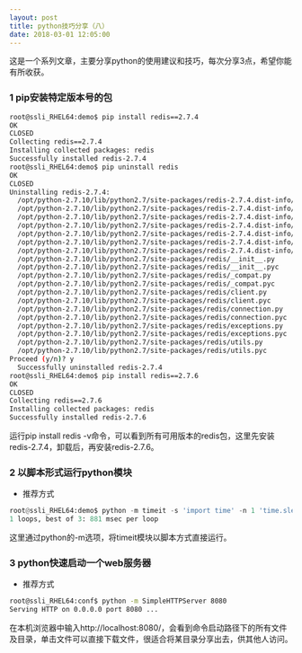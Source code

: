 ```yaml
---
layout: post
title: python技巧分享（八）
date: 2018-03-01 12:05:00
---
```


这是一个系列文章，主要分享python的使用建议和技巧，每次分享3点，希望你能有所收获。

### 1 pip安装特定版本号的包

```bash
root@ssli_RHEL64:demo$ pip install redis==2.7.4
OK
CLOSED
Collecting redis==2.7.4
Installing collected packages: redis
Successfully installed redis-2.7.4
root@ssli_RHEL64:demo$ pip uninstall redis
OK
CLOSED
Uninstalling redis-2.7.4:
  /opt/python-2.7.10/lib/python2.7/site-packages/redis-2.7.4.dist-info/DESCRIPTION.rst
  /opt/python-2.7.10/lib/python2.7/site-packages/redis-2.7.4.dist-info/INSTALLER
  /opt/python-2.7.10/lib/python2.7/site-packages/redis-2.7.4.dist-info/METADATA
  /opt/python-2.7.10/lib/python2.7/site-packages/redis-2.7.4.dist-info/RECORD
  /opt/python-2.7.10/lib/python2.7/site-packages/redis-2.7.4.dist-info/WHEEL
  /opt/python-2.7.10/lib/python2.7/site-packages/redis-2.7.4.dist-info/metadata.json
  /opt/python-2.7.10/lib/python2.7/site-packages/redis-2.7.4.dist-info/top_level.txt
  /opt/python-2.7.10/lib/python2.7/site-packages/redis/__init__.py
  /opt/python-2.7.10/lib/python2.7/site-packages/redis/__init__.pyc
  /opt/python-2.7.10/lib/python2.7/site-packages/redis/_compat.py
  /opt/python-2.7.10/lib/python2.7/site-packages/redis/_compat.pyc
  /opt/python-2.7.10/lib/python2.7/site-packages/redis/client.py
  /opt/python-2.7.10/lib/python2.7/site-packages/redis/client.pyc
  /opt/python-2.7.10/lib/python2.7/site-packages/redis/connection.py
  /opt/python-2.7.10/lib/python2.7/site-packages/redis/connection.pyc
  /opt/python-2.7.10/lib/python2.7/site-packages/redis/exceptions.py
  /opt/python-2.7.10/lib/python2.7/site-packages/redis/exceptions.pyc
  /opt/python-2.7.10/lib/python2.7/site-packages/redis/utils.py
  /opt/python-2.7.10/lib/python2.7/site-packages/redis/utils.pyc
Proceed (y/n)? y
  Successfully uninstalled redis-2.7.4
root@ssli_RHEL64:demo$ pip install redis==2.7.6
OK
CLOSED
Collecting redis==2.7.6
Installing collected packages: redis
Successfully installed redis-2.7.6
```

运行pip install redis -v命令，可以看到所有可用版本的redis包，这里先安装redis-2.7.4，卸载后，再安装redis-2.7.6。

### 2 以脚本形式运行python模块

- 推荐方式

```python
root@ssli_RHEL64:demo$ python -m timeit -s 'import time' -n 1 'time.sleep(0.88)'
1 loops, best of 3: 881 msec per loop
```

这里通过python的-m选项，将timeit模块以脚本方式直接运行。

### 3 python快速启动一个web服务器

- 推荐方式

```bash
root@ssli_RHEL64:conf$ python -m SimpleHTTPServer 8080
Serving HTTP on 0.0.0.0 port 8080 ...
```

在本机浏览器中输入http://localhost:8080/，会看到命令启动路径下的所有文件及目录，单击文件可以直接下载文件，很适合将某目录分享出去，供其他人访问。